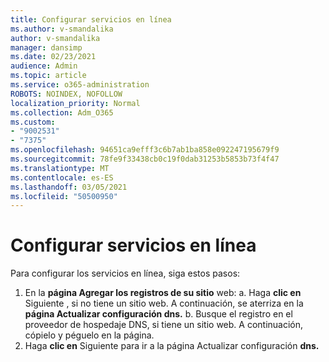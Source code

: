 ```yaml
---
title: Configurar servicios en línea
ms.author: v-smandalika
author: v-smandalika
manager: dansimp
ms.date: 02/23/2021
audience: Admin
ms.topic: article
ms.service: o365-administration
ROBOTS: NOINDEX, NOFOLLOW
localization_priority: Normal
ms.collection: Adm_O365
ms.custom:
- "9002531"
- "7375"
ms.openlocfilehash: 94651ca9efff3c6b7ab1ba858e092247195679f9
ms.sourcegitcommit: 78fe9f33438cb0c19f0dab31253b5853b73f4f47
ms.translationtype: MT
ms.contentlocale: es-ES
ms.lasthandoff: 03/05/2021
ms.locfileid: "50500950"
---
```

# <a name="set-up-online-services"></a>Configurar servicios en línea

Para configurar los servicios en línea, siga estos pasos:

1. En la **página Agregar los registros de su sitio** web: a. Haga **clic en** Siguiente , si no tiene un sitio web. A continuación, se aterriza en la **página Actualizar configuración dns.**
    b. Busque el registro en el proveedor de hospedaje DNS, si tiene un sitio web. A continuación, cópielo y péguelo en la página.
2. Haga **clic en** Siguiente para ir a la página Actualizar configuración **dns.**